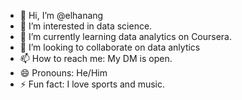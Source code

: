 - 👋 Hi, I’m @elhanang
- 👀 I’m interested in data science.
- 🌱 I’m currently learning data analytics on Coursera.
- 💞️ I’m looking to collaborate on data anlytics 
- 📫 How to reach me: My DM is open.
- 😄 Pronouns: He/Him
- ⚡ Fun fact: I love sports and music. 

<!---
elhanang/elhanang is a ✨ special ✨ repository because its `README.md` (this file) appears on your GitHub profile.
You can click the Preview link to take a look at your changes.
--->
